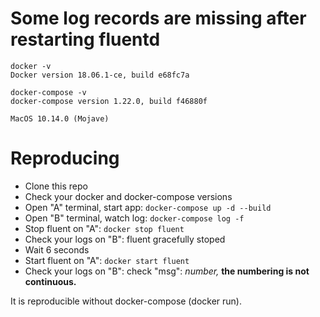 # Some log records are missing after restarting fluentd

```
docker -v
Docker version 18.06.1-ce, build e68fc7a

docker-compose -v
docker-compose version 1.22.0, build f46880f

MacOS 10.14.0 (Mojave)
```

# Reproducing

- Clone this repo
- Check your docker and docker-compose versions
- Open "A" terminal, start app: ```docker-compose up -d --build```
- Open "B" terminal, watch log: ```docker-compose log -f```
- Stop fluent on "A": ```docker stop fluent```
- Check your logs on "B": fluent gracefully stoped
- Wait 6 seconds
- Start fluent on "A": ```docker start fluent```
- Check your logs on "B": check "msg": _number,_ **the numbering is not continuous.**

It is reproducible without docker-compose (docker run).
